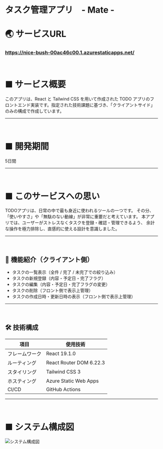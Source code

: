 # タスク管理アプリ　- Mate - 


# 🌏 サービスURL
### https://nice-bush-00ac46c00.1.azurestaticapps.net/
<br>

# ■ サービス概要
このアプリは、React と Tailwind CSS を用いて作成された TODO アプリのフロントエンド実装です。指定された技術課題に基づき、「クライアントサイド」のみの構成で作成しています。

---
<br>

# ■ 開発期間
5日間

---
<br>

# ■ このサービスへの思い
TODOアプリは、日常の中で最も身近に使われるツールの一つです。
その分、「使いやすさ」や「無駄のない動線」が非常に重要だと考えています。
本アプリでは、ユーザーがストレスなくタスクを登録・確認・管理できるよう、
余計な操作を極力排除し、直感的に使える設計を意識しました。

---
<br>

## 🎯 機能紹介（クライアント側）

- タスクの一覧表示（全件 / 完了 / 未完了での絞り込み）
- タスクの新規登録（内容・予定日・完了フラグ）
- タスクの編集（内容・予定日・完了フラグの変更）
- タスクの削除（フロント側で表示上管理）
- タスクの作成日時・更新日時の表示（フロント側で表示上管理）

---
<br>

## 🛠 技術構成

| 項目           | 使用技術                         |
|----------------|----------------------------------|
| フレームワーク | React 19.1.0                    |
| ルーティング   | React Router DOM 6.22.3                    |
| スタイリング   | Tailwind CSS  3                   |
| ホスティング   | Azure Static Web Apps            |
| CI/CD          | GitHub Actions                   |


---
<br>

# ■ システム構成図

![システム構成図](https://github.com/user-attachments/assets/5960ccf0-78f6-4223-ae0f-fb4dbfd6a36f)

